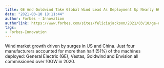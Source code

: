 ```yaml
---
title: GE And Goldwind Take Global Wind Lead As Deployment Up Nearly 60% In 2020
date: "2021-03-10 18:11:44"
author: Forbes - Innovation
authorlink: https://www.forbes.com/sites/feliciajackson/2021/03/10/ge-and-goldwind-take-global-wind-lead-as-deployment-up-nearly-60-in-2020/
tags:
- Forbes-Innovation
---
```

Wind market growth driven by surges in US and China. Just four manufacturers accounted for more than half (51%) of the machines deployed: General Electric (GE), Vestas, Goldwind and Envision all commissioned over 10GW in 2020.